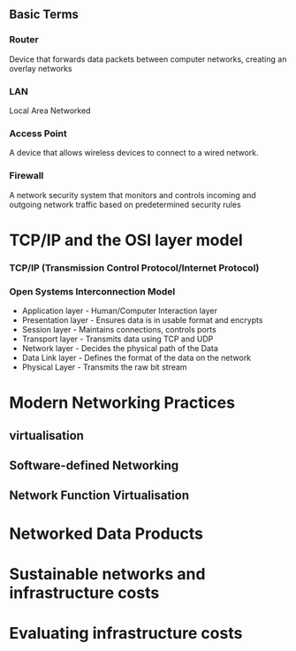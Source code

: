 
## Basic Terms
### Router
Device that forwards data packets between computer networks, creating an overlay networks
### LAN
Local Area Networked
### Access Point
A device that allows wireless devices to connect to a wired network.
### Firewall
A network security system that monitors and controls incoming and outgoing network traffic based on predetermined security rules



# TCP/IP and the OSI layer model
### TCP/IP (Transmission Control Protocol/Internet Protocol)
### Open Systems Interconnection Model
* Application layer - Human/Computer Interaction layer
* Presentation layer - Ensures data is in usable format and encrypts
* Session layer - Maintains connections, controls ports
* Transport layer - Transmits data using TCP and UDP
* Network layer - Decides the physical path of the Data	
* Data Link layer - Defines the format of the data on the network
* Physical Layer - Transmits the raw bit stream

# Modern Networking Practices
## virtualisation
## Software-defined Networking
## Network Function Virtualisation


# Networked Data Products

# Sustainable networks and infrastructure costs

# Evaluating infrastructure costs